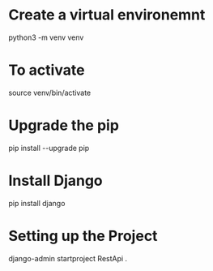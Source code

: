 # Create a virtual environemnt

python3 -m venv venv

# To activate

source venv/bin/activate

# Upgrade the pip

pip install --upgrade pip

# Install Django

pip install django

# Setting up the Project

django-admin startproject RestApi .